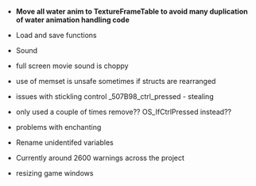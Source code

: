 * **Move all water anim to TextureFrameTable to avoid many duplication of water animation handling code**

* Load and save functions

* Sound
* full screen movie sound is choppy

* use of memset is unsafe sometimes if structs are rearranged

* issues with stickling control _507B98_ctrl_pressed - stealing
- only used a couple of times remove?? OS_IfCtrlPressed instead??


* problems with enchanting

* Rename unidentifed variables
* Currently around 2600 warnings across the project


* resizing game windows 